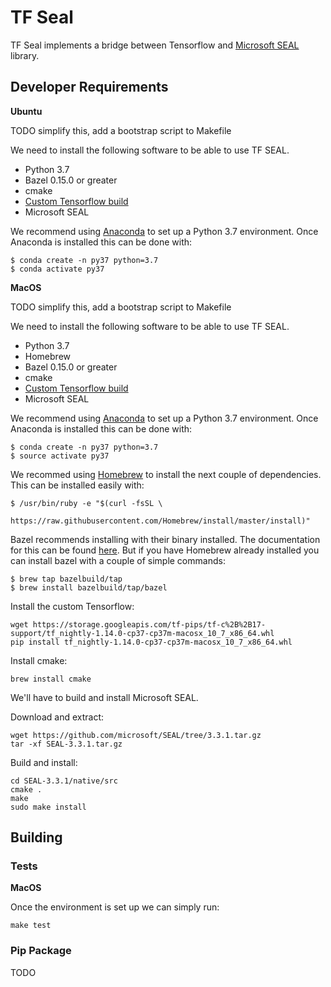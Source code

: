 # TF Seal

TF Seal implements a bridge between Tensorflow and [Microsoft SEAL](https://github.com/microsoft/SEAL) library.

## Developer Requirements

**Ubuntu**

TODO simplify this, add a bootstrap script to Makefile

We need to install the following software to be able to use TF SEAL.

- Python 3.7
- Bazel 0.15.0 or greater
- cmake
- [Custom Tensorflow build](https://storage.googleapis.com/tf-pips/tf-c%2B%2B17-support/tf_nightly-1.14.0-cp37-cp37m-linux_x86_64.whl)
- Microsoft SEAL

We recommend using [Anaconda](https://www.anaconda.com/distribution/) to set up a Python 3.7 environment. Once Anaconda is installed this can be done with:

```
$ conda create -n py37 python=3.7
$ conda activate py37
```


**MacOS**

TODO simplify this, add a bootstrap script to Makefile

We need to install the following software to be able to use TF SEAL.

- Python 3.7
- Homebrew
- Bazel 0.15.0 or greater
- cmake
- [Custom Tensorflow build](https://storage.googleapis.com/tf-pips/tf-c%2B%2B17-support/tf_nightly-1.14.0-cp37-cp37m-macosx_10_7_x86_64.whl)
- Microsoft SEAL

We recommend using [Anaconda](https://www.anaconda.com/distribution/) to set up a Python 3.7 environment. Once Anaconda is installed this can be done with:

```
$ conda create -n py37 python=3.7
$ source activate py37
```

We recommed using [Homebrew](https://brew.sh/) to install the next couple of dependencies. This can be installed easily with:

```
$ /usr/bin/ruby -e "$(curl -fsSL \
    https://raw.githubusercontent.com/Homebrew/install/master/install)"
```

Bazel recommends installing with their binary installed. The documentation for this can be found [here](https://docs.bazel.build/versions/master/install-os-x.html#install-with-installer-mac-os-x). But if you have Homebrew already installed you can install bazel with a couple of simple commands:

```
$ brew tap bazelbuild/tap
$ brew install bazelbuild/tap/bazel
```

Install the custom Tensorflow:

```
wget https://storage.googleapis.com/tf-pips/tf-c%2B%2B17-support/tf_nightly-1.14.0-cp37-cp37m-macosx_10_7_x86_64.whl
pip install tf_nightly-1.14.0-cp37-cp37m-macosx_10_7_x86_64.whl
```

Install cmake:

```
brew install cmake
```

We'll have to build and install Microsoft SEAL.

Download and extract:

```
wget https://github.com/microsoft/SEAL/tree/3.3.1.tar.gz
tar -xf SEAL-3.3.1.tar.gz
```

Build and install:

```
cd SEAL-3.3.1/native/src
cmake .
make
sudo make install
```

## Building

### Tests

**MacOS**

Once the environment is set up we can simply run:

```
make test
```

### Pip Package

TODO